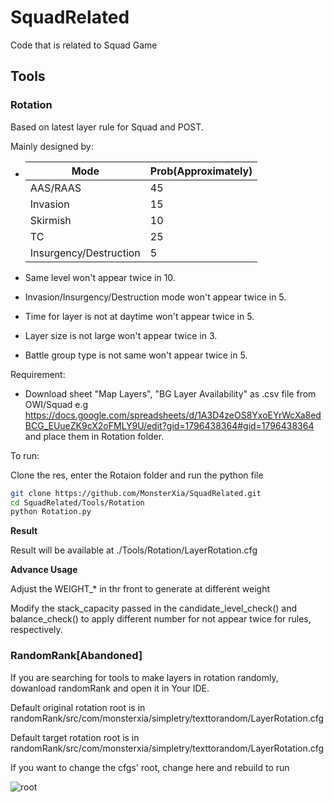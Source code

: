 # SquadRelated

Code that is related to Squad Game

## Tools

### Rotation

Based on latest layer rule for Squad and POST.

Mainly designed by:

- | Mode                   | Prob(Approximately) |
	| ---------------------- | ------------------- |
	| AAS/RAAS               | 45                  |
	| Invasion               | 15                  |
	| Skirmish               | 10                  |
	| TC                     | 25                  |
	| Insurgency/Destruction | 5                   |

- Same level won't appear twice in 10.
- Invasion/Insurgency/Destruction mode won't appear twice in 5.
- Time for layer is not at daytime won't appear twice in 5.
- Layer size is not large won't appear twice in 3.
- Battle group type is not same won't appear twice in 5.

Requirement:

- Download sheet "Map Layers", "BG Layer Availability" as .csv file from OWI/Squad e.g https://docs.google.com/spreadsheets/d/1A3D4zeOS8YxoEYrWcXa8edBCG_EUueZK9cX2oFMLY9U/edit?gid=1796438364#gid=1796438364 and place them in Rotation folder.

To run:

Clone the res, enter the Rotaion folder and run the python file

```bash
git clone https://github.com/MonsterXia/SquadRelated.git
cd SquadRelated/Tools/Rotation
python Rotation.py
```

**Result**

Result will be available at ./Tools/Rotation/LayerRotation.cfg

**Advance Usage**

Adjust the WEIGHT_* in thr front to generate at different weight

Modify the stack_capacity passed in the candidate_level_check() and balance_check() to apply different number for not appear twice for rules, respectively.

### RandomRank[Abandoned]

If you are searching for tools to make layers in rotation randomly, dowanload randomRank and open it in Your IDE.

Default original rotation root is in randomRank/src/com/monsterxia/simpletry/texttorandom/LayerRotation.cfg

Default target rotation root is in randomRank/src/com/monsterxia/simpletry/texttorandom/LayerRotation.cfg

If you want to change the cfgs' root, change here and rebuild to run

![root](https://s2.loli.net/2023/04/17/VEto4SB2AzaJlcD.png)
